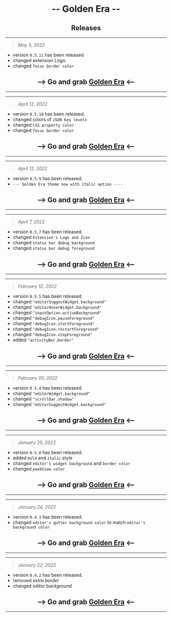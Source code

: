 # <div align="center"><b>-- Golden Era --</b></div>

## <div align="center">Releases</div>

---

> _May 5, 2022_

- version `0.5.11` has been released.
- changed extension Logo.
- changed `focus border color`
## <div align="center">--> Go and grab <b>[Golden Era](https://marketplace.visualstudio.com/items?itemName=CodrJatin.golden-era)</b> <--</div>

---

---

> _April 12, 2022_

- version `0.5.10` has been released.
- changed colors of `JSON Key levels`
- changed `CSS property color`
- changed `focus border color`
## <div align="center">--> Go and grab <b>[Golden Era](https://marketplace.visualstudio.com/items?itemName=CodrJatin.golden-era)</b> <--</div>

---

---

> _April 12, 2022_

- version `0.5.9` has been released.
- `--- Golden Era theme now with italic option ----`
## <div align="center">--> Go and grab <b>[Golden Era](https://marketplace.visualstudio.com/items?itemName=CodrJatin.golden-era)</b> <--</div>

---

---

> _April 7, 2022_

- version `0.5.7` has been released.
- changed `Extension's Logo and Icon`
- changed `status bar debug background`
- changed `status bar debug foreground`
## <div align="center">--> Go and grab <b>[Golden Era](https://marketplace.visualstudio.com/items?itemName=CodrJatin.golden-era)</b> <--</div>

---

---

> _February 12, 2022_

- version `0.5.5` has been released.
- changed `"editorSuggestWidget.background"`
- changed `"editorHoverWidget.background"`
- changed `"inputOption.activeBackground"`
- changed `"debugIcon.pauseForeground"`
- changed `"debugIcon.startForeground"`
- changed `"debugIcon.restartForeground"`
- changed `"debugIcon.stopForeground"`
- added `"activityBar.border"`
## <div align="center">--> Go and grab <b>[Golden Era](https://marketplace.visualstudio.com/items?itemName=CodrJatin.golden-era)</b> <--</div>

---

---

> _February 05, 2022_

- version `0.5.4` has been released.
- changed `"editorWidget.background"`
- changed `"scrollbar.shadow"`
- changed `"editorSuggestWidget.background"`

## <div align="center">--> Go and grab <b>[Golden Era](https://marketplace.visualstudio.com/items?itemName=CodrJatin.golden-era)</b> <--</div>

---

---

> _January 25, 2022_

- version `0.5.0` has been released.
- added `bold` and `italic` style
- changed `editor's widget background` and `border color`
- changed `peekView color`

## <div align="center">--> Go and grab <b>[Golden Era](https://marketplace.visualstudio.com/items?itemName=CodrJatin.golden-era)</b> <--</div>

---

---

> _January 24, 2022_

- version `0.4.3` has been released.
- changed `editor's gutter background color` to match `editor's background color`

## <div align="center">--> Go and grab <b>[Golden Era](https://marketplace.visualstudio.com/items?itemName=CodrJatin.golden-era)</b> <--</div>

---

---

> _January 22, 2022_

- version `0.4.2` has been released.
- removed _extra border_
- changed _editor background_

## <div align="center">--> Go and grab <b>[Golden Era](https://marketplace.visualstudio.com/items?itemName=CodrJatin.golden-era)</b> <--</div>

---
